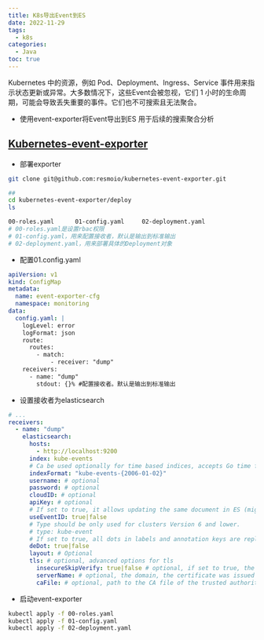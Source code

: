```yaml
---
title: K8s导出Event到ES
date: 2022-11-29
tags:
  - k8s
categories:
  - Java
toc: true
---
```


Kubernetes 中的资源，例如 Pod、Deployment、Ingress、Service 事件用来指示状态更新或异常。大多数情况下，这些Event会被忽视，它们 1 小时的生命周期，可能会导致丢失重要的事件。它们也不可搜索且无法聚合。

<!-- more -->

- 使用event-exporter将Event导出到ES 用于后续的搜索聚合分析

## [Kubernetes-event-exporter](https://github.com/resmoio/kubernetes-event-exporter)

- 部署exporter

```bash
git clone git@github.com:resmoio/kubernetes-event-exporter.git

## 
cd kubernetes-event-exporter/deploy
ls 

00-roles.yaml      01-config.yaml     02-deployment.yaml
# 00-roles.yaml是设置rbac权限
# 01-config.yaml，用来配置接收者，默认是输出到标准输出
# 02-deployment.yaml，用来部署具体的Deployment对象
```

- 配置01.config.yaml

```yaml
apiVersion: v1
kind: ConfigMap
metadata:
  name: event-exporter-cfg
  namespace: monitoring
data:
  config.yaml: |
    logLevel: error
    logFormat: json
    route:
      routes:
        - match:
            - receiver: "dump"
    receivers:
      - name: "dump"
        stdout: {}% #配置接收者。默认是输出到标准输出
```

- 设置接收者为elasticsearch

```yaml
# ...
receivers:
  - name: "dump"
    elasticsearch:
      hosts:
        - http://localhost:9200
      index: kube-events
      # Ca be used optionally for time based indices, accepts Go time formatting directives
      indexFormat: "kube-events-{2006-01-02}"
      username: # optional
      password: # optional
      cloudID: # optional
      apiKey: # optional
      # If set to true, it allows updating the same document in ES (might be useful handling count)
      useEventID: true|false
      # Type should be only used for clusters Version 6 and lower.
      # type: kube-event
      # If set to true, all dots in labels and annotation keys are replaced by underscores. Defaults false
      deDot: true|false
      layout: # Optional
      tls: # optional, advanced options for tls
        insecureSkipVerify: true|false # optional, if set to true, the tls cert won't be verified
        serverName: # optional, the domain, the certificate was issued for, in case it doesn't match the hostname used for the connection
        caFile: # optional, path to the CA file of the trusted authority the cert was signed with 
```

- 启动event-exporter

```bash
kubectl apply -f 00-roles.yaml 
kubectl apply -f 01-config.yaml 
kubectl apply -f 02-deployment.yaml 
```